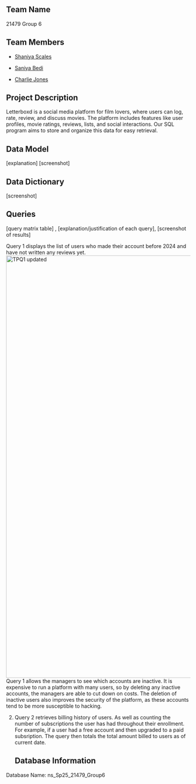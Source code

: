 ## Team Name
21479 Group 6


## Team Members

- [Shaniya Scales](https://www.github.com/shaniyas)

- [Saniya Bedi](https://github.com/Saniya-Bedi)

- [Charlie Jones]()

## Project Description
Letterboxd is a social media platform for film lovers, where users can log, rate, review, and discuss movies. The platform includes features like user profiles, movie ratings, reviews, lists, and social interactions. Our SQL program aims to store and organize this data for easy retrieval.

## Data Model
[explanation] [screenshot]

## Data Dictionary
[screenshot]

## Queries
[query matrix table] , [explanation/justification of each query], [screenshot of results]

Query 1 displays the list of users who made their account before 2024 and have not written any reviews yet.
<img width="1150" alt="TPQ1 updated" src="https://github.com/user-attachments/assets/a19c9dbd-e2d1-4fa9-867a-838ba0b12265" />
Query 1 allows the managers to see which accounts are inactive. It is expensive to run a platform with many users, so by deleting any inactive accounts, the managers are able to cut down on costs. The deletion of inactive users also improves the security of the platform, as these accounts tend to be more susceptible to hacking.

2. Query 2 retrieves billing history of users. As well as counting the number of subscriptions the user has had throughout their enrollment. For example, if a user had a free account and then upgraded to a paid subsription. The query then totals the total amount billed to users as of current date.
   

   ## Database Information
Database Name: ns_Sp25_21479_Group6
